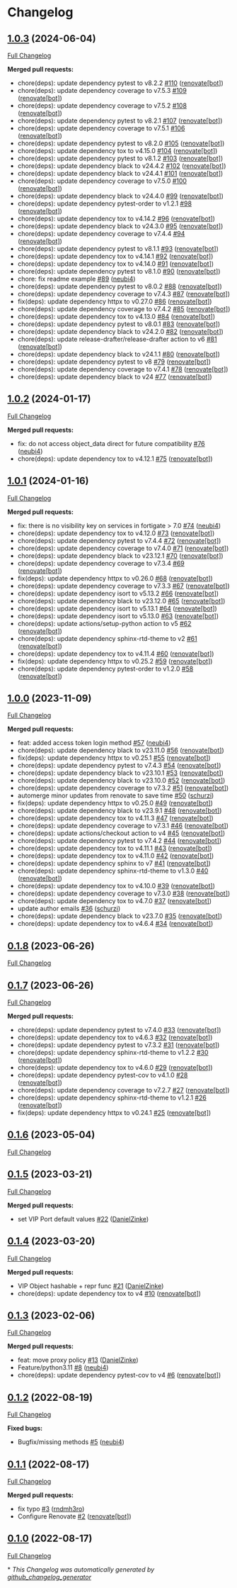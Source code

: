 # Changelog

## [1.0.3](https://github.com/telekom-mms/fortilib/tree/1.0.3) (2024-06-04)

[Full Changelog](https://github.com/telekom-mms/fortilib/compare/1.0.2...1.0.3)

**Merged pull requests:**

- chore\(deps\): update dependency pytest to v8.2.2 [\#110](https://github.com/telekom-mms/fortilib/pull/110) ([renovate[bot]](https://github.com/apps/renovate))
- chore\(deps\): update dependency coverage to v7.5.3 [\#109](https://github.com/telekom-mms/fortilib/pull/109) ([renovate[bot]](https://github.com/apps/renovate))
- chore\(deps\): update dependency coverage to v7.5.2 [\#108](https://github.com/telekom-mms/fortilib/pull/108) ([renovate[bot]](https://github.com/apps/renovate))
- chore\(deps\): update dependency pytest to v8.2.1 [\#107](https://github.com/telekom-mms/fortilib/pull/107) ([renovate[bot]](https://github.com/apps/renovate))
- chore\(deps\): update dependency coverage to v7.5.1 [\#106](https://github.com/telekom-mms/fortilib/pull/106) ([renovate[bot]](https://github.com/apps/renovate))
- chore\(deps\): update dependency pytest to v8.2.0 [\#105](https://github.com/telekom-mms/fortilib/pull/105) ([renovate[bot]](https://github.com/apps/renovate))
- chore\(deps\): update dependency tox to v4.15.0 [\#104](https://github.com/telekom-mms/fortilib/pull/104) ([renovate[bot]](https://github.com/apps/renovate))
- chore\(deps\): update dependency pytest to v8.1.2 [\#103](https://github.com/telekom-mms/fortilib/pull/103) ([renovate[bot]](https://github.com/apps/renovate))
- chore\(deps\): update dependency black to v24.4.2 [\#102](https://github.com/telekom-mms/fortilib/pull/102) ([renovate[bot]](https://github.com/apps/renovate))
- chore\(deps\): update dependency black to v24.4.1 [\#101](https://github.com/telekom-mms/fortilib/pull/101) ([renovate[bot]](https://github.com/apps/renovate))
- chore\(deps\): update dependency coverage to v7.5.0 [\#100](https://github.com/telekom-mms/fortilib/pull/100) ([renovate[bot]](https://github.com/apps/renovate))
- chore\(deps\): update dependency black to v24.4.0 [\#99](https://github.com/telekom-mms/fortilib/pull/99) ([renovate[bot]](https://github.com/apps/renovate))
- chore\(deps\): update dependency pytest-order to v1.2.1 [\#98](https://github.com/telekom-mms/fortilib/pull/98) ([renovate[bot]](https://github.com/apps/renovate))
- chore\(deps\): update dependency tox to v4.14.2 [\#96](https://github.com/telekom-mms/fortilib/pull/96) ([renovate[bot]](https://github.com/apps/renovate))
- chore\(deps\): update dependency black to v24.3.0 [\#95](https://github.com/telekom-mms/fortilib/pull/95) ([renovate[bot]](https://github.com/apps/renovate))
- chore\(deps\): update dependency coverage to v7.4.4 [\#94](https://github.com/telekom-mms/fortilib/pull/94) ([renovate[bot]](https://github.com/apps/renovate))
- chore\(deps\): update dependency pytest to v8.1.1 [\#93](https://github.com/telekom-mms/fortilib/pull/93) ([renovate[bot]](https://github.com/apps/renovate))
- chore\(deps\): update dependency tox to v4.14.1 [\#92](https://github.com/telekom-mms/fortilib/pull/92) ([renovate[bot]](https://github.com/apps/renovate))
- chore\(deps\): update dependency tox to v4.14.0 [\#91](https://github.com/telekom-mms/fortilib/pull/91) ([renovate[bot]](https://github.com/apps/renovate))
- chore\(deps\): update dependency pytest to v8.1.0 [\#90](https://github.com/telekom-mms/fortilib/pull/90) ([renovate[bot]](https://github.com/apps/renovate))
- chore: fix readme example [\#89](https://github.com/telekom-mms/fortilib/pull/89) ([neubi4](https://github.com/neubi4))
- chore\(deps\): update dependency pytest to v8.0.2 [\#88](https://github.com/telekom-mms/fortilib/pull/88) ([renovate[bot]](https://github.com/apps/renovate))
- chore\(deps\): update dependency coverage to v7.4.3 [\#87](https://github.com/telekom-mms/fortilib/pull/87) ([renovate[bot]](https://github.com/apps/renovate))
- fix\(deps\): update dependency httpx to v0.27.0 [\#86](https://github.com/telekom-mms/fortilib/pull/86) ([renovate[bot]](https://github.com/apps/renovate))
- chore\(deps\): update dependency coverage to v7.4.2 [\#85](https://github.com/telekom-mms/fortilib/pull/85) ([renovate[bot]](https://github.com/apps/renovate))
- chore\(deps\): update dependency tox to v4.13.0 [\#84](https://github.com/telekom-mms/fortilib/pull/84) ([renovate[bot]](https://github.com/apps/renovate))
- chore\(deps\): update dependency pytest to v8.0.1 [\#83](https://github.com/telekom-mms/fortilib/pull/83) ([renovate[bot]](https://github.com/apps/renovate))
- chore\(deps\): update dependency black to v24.2.0 [\#82](https://github.com/telekom-mms/fortilib/pull/82) ([renovate[bot]](https://github.com/apps/renovate))
- chore\(deps\): update release-drafter/release-drafter action to v6 [\#81](https://github.com/telekom-mms/fortilib/pull/81) ([renovate[bot]](https://github.com/apps/renovate))
- chore\(deps\): update dependency black to v24.1.1 [\#80](https://github.com/telekom-mms/fortilib/pull/80) ([renovate[bot]](https://github.com/apps/renovate))
- chore\(deps\): update dependency pytest to v8 [\#79](https://github.com/telekom-mms/fortilib/pull/79) ([renovate[bot]](https://github.com/apps/renovate))
- chore\(deps\): update dependency coverage to v7.4.1 [\#78](https://github.com/telekom-mms/fortilib/pull/78) ([renovate[bot]](https://github.com/apps/renovate))
- chore\(deps\): update dependency black to v24 [\#77](https://github.com/telekom-mms/fortilib/pull/77) ([renovate[bot]](https://github.com/apps/renovate))

## [1.0.2](https://github.com/telekom-mms/fortilib/tree/1.0.2) (2024-01-17)

[Full Changelog](https://github.com/telekom-mms/fortilib/compare/1.0.1...1.0.2)

**Merged pull requests:**

- fix: do not access object\_data direct for future compatibility [\#76](https://github.com/telekom-mms/fortilib/pull/76) ([neubi4](https://github.com/neubi4))
- chore\(deps\): update dependency tox to v4.12.1 [\#75](https://github.com/telekom-mms/fortilib/pull/75) ([renovate[bot]](https://github.com/apps/renovate))

## [1.0.1](https://github.com/telekom-mms/fortilib/tree/1.0.1) (2024-01-16)

[Full Changelog](https://github.com/telekom-mms/fortilib/compare/1.0.0...1.0.1)

**Merged pull requests:**

- fix: there is no visibility key on services in fortigate \> 7.0 [\#74](https://github.com/telekom-mms/fortilib/pull/74) ([neubi4](https://github.com/neubi4))
- chore\(deps\): update dependency tox to v4.12.0 [\#73](https://github.com/telekom-mms/fortilib/pull/73) ([renovate[bot]](https://github.com/apps/renovate))
- chore\(deps\): update dependency pytest to v7.4.4 [\#72](https://github.com/telekom-mms/fortilib/pull/72) ([renovate[bot]](https://github.com/apps/renovate))
- chore\(deps\): update dependency coverage to v7.4.0 [\#71](https://github.com/telekom-mms/fortilib/pull/71) ([renovate[bot]](https://github.com/apps/renovate))
- chore\(deps\): update dependency black to v23.12.1 [\#70](https://github.com/telekom-mms/fortilib/pull/70) ([renovate[bot]](https://github.com/apps/renovate))
- chore\(deps\): update dependency coverage to v7.3.4 [\#69](https://github.com/telekom-mms/fortilib/pull/69) ([renovate[bot]](https://github.com/apps/renovate))
- fix\(deps\): update dependency httpx to v0.26.0 [\#68](https://github.com/telekom-mms/fortilib/pull/68) ([renovate[bot]](https://github.com/apps/renovate))
- chore\(deps\): update dependency coverage to v7.3.3 [\#67](https://github.com/telekom-mms/fortilib/pull/67) ([renovate[bot]](https://github.com/apps/renovate))
- chore\(deps\): update dependency isort to v5.13.2 [\#66](https://github.com/telekom-mms/fortilib/pull/66) ([renovate[bot]](https://github.com/apps/renovate))
- chore\(deps\): update dependency black to v23.12.0 [\#65](https://github.com/telekom-mms/fortilib/pull/65) ([renovate[bot]](https://github.com/apps/renovate))
- chore\(deps\): update dependency isort to v5.13.1 [\#64](https://github.com/telekom-mms/fortilib/pull/64) ([renovate[bot]](https://github.com/apps/renovate))
- chore\(deps\): update dependency isort to v5.13.0 [\#63](https://github.com/telekom-mms/fortilib/pull/63) ([renovate[bot]](https://github.com/apps/renovate))
- chore\(deps\): update actions/setup-python action to v5 [\#62](https://github.com/telekom-mms/fortilib/pull/62) ([renovate[bot]](https://github.com/apps/renovate))
- chore\(deps\): update dependency sphinx-rtd-theme to v2 [\#61](https://github.com/telekom-mms/fortilib/pull/61) ([renovate[bot]](https://github.com/apps/renovate))
- chore\(deps\): update dependency tox to v4.11.4 [\#60](https://github.com/telekom-mms/fortilib/pull/60) ([renovate[bot]](https://github.com/apps/renovate))
- fix\(deps\): update dependency httpx to v0.25.2 [\#59](https://github.com/telekom-mms/fortilib/pull/59) ([renovate[bot]](https://github.com/apps/renovate))
- chore\(deps\): update dependency pytest-order to v1.2.0 [\#58](https://github.com/telekom-mms/fortilib/pull/58) ([renovate[bot]](https://github.com/apps/renovate))

## [1.0.0](https://github.com/telekom-mms/fortilib/tree/1.0.0) (2023-11-09)

[Full Changelog](https://github.com/telekom-mms/fortilib/compare/0.1.8...1.0.0)

**Merged pull requests:**

- feat: added access token login method [\#57](https://github.com/telekom-mms/fortilib/pull/57) ([neubi4](https://github.com/neubi4))
- chore\(deps\): update dependency black to v23.11.0 [\#56](https://github.com/telekom-mms/fortilib/pull/56) ([renovate[bot]](https://github.com/apps/renovate))
- fix\(deps\): update dependency httpx to v0.25.1 [\#55](https://github.com/telekom-mms/fortilib/pull/55) ([renovate[bot]](https://github.com/apps/renovate))
- chore\(deps\): update dependency pytest to v7.4.3 [\#54](https://github.com/telekom-mms/fortilib/pull/54) ([renovate[bot]](https://github.com/apps/renovate))
- chore\(deps\): update dependency black to v23.10.1 [\#53](https://github.com/telekom-mms/fortilib/pull/53) ([renovate[bot]](https://github.com/apps/renovate))
- chore\(deps\): update dependency black to v23.10.0 [\#52](https://github.com/telekom-mms/fortilib/pull/52) ([renovate[bot]](https://github.com/apps/renovate))
- chore\(deps\): update dependency coverage to v7.3.2 [\#51](https://github.com/telekom-mms/fortilib/pull/51) ([renovate[bot]](https://github.com/apps/renovate))
- automerge minor updates from renovate to save time [\#50](https://github.com/telekom-mms/fortilib/pull/50) ([schurzi](https://github.com/schurzi))
- fix\(deps\): update dependency httpx to v0.25.0 [\#49](https://github.com/telekom-mms/fortilib/pull/49) ([renovate[bot]](https://github.com/apps/renovate))
- chore\(deps\): update dependency black to v23.9.1 [\#48](https://github.com/telekom-mms/fortilib/pull/48) ([renovate[bot]](https://github.com/apps/renovate))
- chore\(deps\): update dependency tox to v4.11.3 [\#47](https://github.com/telekom-mms/fortilib/pull/47) ([renovate[bot]](https://github.com/apps/renovate))
- chore\(deps\): update dependency coverage to v7.3.1 [\#46](https://github.com/telekom-mms/fortilib/pull/46) ([renovate[bot]](https://github.com/apps/renovate))
- chore\(deps\): update actions/checkout action to v4 [\#45](https://github.com/telekom-mms/fortilib/pull/45) ([renovate[bot]](https://github.com/apps/renovate))
- chore\(deps\): update dependency pytest to v7.4.2 [\#44](https://github.com/telekom-mms/fortilib/pull/44) ([renovate[bot]](https://github.com/apps/renovate))
- chore\(deps\): update dependency tox to v4.11.1 [\#43](https://github.com/telekom-mms/fortilib/pull/43) ([renovate[bot]](https://github.com/apps/renovate))
- chore\(deps\): update dependency tox to v4.11.0 [\#42](https://github.com/telekom-mms/fortilib/pull/42) ([renovate[bot]](https://github.com/apps/renovate))
- chore\(deps\): update dependency sphinx to v7 [\#41](https://github.com/telekom-mms/fortilib/pull/41) ([renovate[bot]](https://github.com/apps/renovate))
- chore\(deps\): update dependency sphinx-rtd-theme to v1.3.0 [\#40](https://github.com/telekom-mms/fortilib/pull/40) ([renovate[bot]](https://github.com/apps/renovate))
- chore\(deps\): update dependency tox to v4.10.0 [\#39](https://github.com/telekom-mms/fortilib/pull/39) ([renovate[bot]](https://github.com/apps/renovate))
- chore\(deps\): update dependency coverage to v7.3.0 [\#38](https://github.com/telekom-mms/fortilib/pull/38) ([renovate[bot]](https://github.com/apps/renovate))
- chore\(deps\): update dependency tox to v4.7.0 [\#37](https://github.com/telekom-mms/fortilib/pull/37) ([renovate[bot]](https://github.com/apps/renovate))
- update author emails [\#36](https://github.com/telekom-mms/fortilib/pull/36) ([schurzi](https://github.com/schurzi))
- chore\(deps\): update dependency black to v23.7.0 [\#35](https://github.com/telekom-mms/fortilib/pull/35) ([renovate[bot]](https://github.com/apps/renovate))
- chore\(deps\): update dependency tox to v4.6.4 [\#34](https://github.com/telekom-mms/fortilib/pull/34) ([renovate[bot]](https://github.com/apps/renovate))

## [0.1.8](https://github.com/telekom-mms/fortilib/tree/0.1.8) (2023-06-26)

[Full Changelog](https://github.com/telekom-mms/fortilib/compare/0.1.7...0.1.8)

## [0.1.7](https://github.com/telekom-mms/fortilib/tree/0.1.7) (2023-06-26)

[Full Changelog](https://github.com/telekom-mms/fortilib/compare/0.1.6...0.1.7)

**Merged pull requests:**

- chore\(deps\): update dependency pytest to v7.4.0 [\#33](https://github.com/telekom-mms/fortilib/pull/33) ([renovate[bot]](https://github.com/apps/renovate))
- chore\(deps\): update dependency tox to v4.6.3 [\#32](https://github.com/telekom-mms/fortilib/pull/32) ([renovate[bot]](https://github.com/apps/renovate))
- chore\(deps\): update dependency pytest to v7.3.2 [\#31](https://github.com/telekom-mms/fortilib/pull/31) ([renovate[bot]](https://github.com/apps/renovate))
- chore\(deps\): update dependency sphinx-rtd-theme to v1.2.2 [\#30](https://github.com/telekom-mms/fortilib/pull/30) ([renovate[bot]](https://github.com/apps/renovate))
- chore\(deps\): update dependency tox to v4.6.0 [\#29](https://github.com/telekom-mms/fortilib/pull/29) ([renovate[bot]](https://github.com/apps/renovate))
- chore\(deps\): update dependency pytest-cov to v4.1.0 [\#28](https://github.com/telekom-mms/fortilib/pull/28) ([renovate[bot]](https://github.com/apps/renovate))
- chore\(deps\): update dependency coverage to v7.2.7 [\#27](https://github.com/telekom-mms/fortilib/pull/27) ([renovate[bot]](https://github.com/apps/renovate))
- chore\(deps\): update dependency sphinx-rtd-theme to v1.2.1 [\#26](https://github.com/telekom-mms/fortilib/pull/26) ([renovate[bot]](https://github.com/apps/renovate))
- fix\(deps\): update dependency httpx to v0.24.1 [\#25](https://github.com/telekom-mms/fortilib/pull/25) ([renovate[bot]](https://github.com/apps/renovate))

## [0.1.6](https://github.com/telekom-mms/fortilib/tree/0.1.6) (2023-05-04)

[Full Changelog](https://github.com/telekom-mms/fortilib/compare/0.1.5...0.1.6)

## [0.1.5](https://github.com/telekom-mms/fortilib/tree/0.1.5) (2023-03-21)

[Full Changelog](https://github.com/telekom-mms/fortilib/compare/0.1.4...0.1.5)

**Merged pull requests:**

- set VIP Port default values [\#22](https://github.com/telekom-mms/fortilib/pull/22) ([DanielZinke](https://github.com/DanielZinke))

## [0.1.4](https://github.com/telekom-mms/fortilib/tree/0.1.4) (2023-03-20)

[Full Changelog](https://github.com/telekom-mms/fortilib/compare/0.1.3...0.1.4)

**Merged pull requests:**

- VIP Object hashable + repr func [\#21](https://github.com/telekom-mms/fortilib/pull/21) ([DanielZinke](https://github.com/DanielZinke))
- chore\(deps\): update dependency tox to v4 [\#10](https://github.com/telekom-mms/fortilib/pull/10) ([renovate[bot]](https://github.com/apps/renovate))

## [0.1.3](https://github.com/telekom-mms/fortilib/tree/0.1.3) (2023-02-06)

[Full Changelog](https://github.com/telekom-mms/fortilib/compare/0.1.2...0.1.3)

**Merged pull requests:**

- feat: move proxy policy [\#13](https://github.com/telekom-mms/fortilib/pull/13) ([DanielZinke](https://github.com/DanielZinke))
- Feature/python3.11 [\#8](https://github.com/telekom-mms/fortilib/pull/8) ([neubi4](https://github.com/neubi4))
- chore\(deps\): update dependency pytest-cov to v4 [\#6](https://github.com/telekom-mms/fortilib/pull/6) ([renovate[bot]](https://github.com/apps/renovate))

## [0.1.2](https://github.com/telekom-mms/fortilib/tree/0.1.2) (2022-08-19)

[Full Changelog](https://github.com/telekom-mms/fortilib/compare/0.1.1...0.1.2)

**Fixed bugs:**

- Bugfix/missing methods [\#5](https://github.com/telekom-mms/fortilib/pull/5) ([neubi4](https://github.com/neubi4))

## [0.1.1](https://github.com/telekom-mms/fortilib/tree/0.1.1) (2022-08-17)

[Full Changelog](https://github.com/telekom-mms/fortilib/compare/0.1.0...0.1.1)

**Merged pull requests:**

- fix typo [\#3](https://github.com/telekom-mms/fortilib/pull/3) ([rndmh3ro](https://github.com/rndmh3ro))
- Configure Renovate [\#2](https://github.com/telekom-mms/fortilib/pull/2) ([renovate[bot]](https://github.com/apps/renovate))

## [0.1.0](https://github.com/telekom-mms/fortilib/tree/0.1.0) (2022-08-17)

[Full Changelog](https://github.com/telekom-mms/fortilib/compare/433995dd2defe4bdcbb81736135cfe5517b35982...0.1.0)



\* *This Changelog was automatically generated by [github_changelog_generator](https://github.com/github-changelog-generator/github-changelog-generator)*
